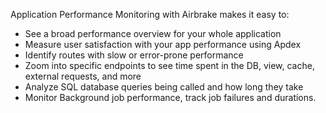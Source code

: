 Application Performance Monitoring with Airbrake makes it easy to:
- See a broad performance overview for your whole application
- Measure user satisfaction with your app performance using Apdex
- Identify routes with slow or error-prone performance
- Zoom into specific endpoints to see time spent in the DB, view, cache,
  external requests, and more
- Analyze SQL database queries being called and how long they take
- Monitor Background job performance, track job failures and durations.
